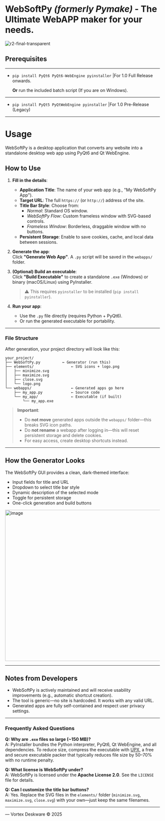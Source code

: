# WebSoftPy _(formerly Pymake)_ - The Ultimate WebAPP maker for your needs.

![r2-final-transparent](https://github.com/user-attachments/assets/745fefe2-aa95-4d47-b0c1-d9d9ca625186)

## Prerequisites

---

- ```pip install PyQt6 PyQt6-WebEngine pyinstaller``` |For 1.0 Full Release onwards.

  **Or** run the included batch script (If you are on Windows).

---

- ```pip install PyQt5 PyQtWebEngine pyinstaller```  |For 1.0 Pre-Release (Legacy)


---
# Usage

WebSoftPy is a desktop application that converts any website into a standalone desktop web app using PyQt6 and Qt WebEngine.

## How to Use

1. **Fill in the details**:  
   - **Application Title**: The name of your web app (e.g., "My WebSoftPy App").  
   - **Target URL**: The full `https://` (or `http://`) address of the site.  
   - **Title Bar Style**: Choose from:
     - *Normal*: Standard OS window.
     - *WebSoftPy Flow*: Custom frameless window with SVG-based controls.
     - *Frameless Window*: Borderless, draggable window with no buttons.
   - **Persistent Storage**: Enable to save cookies, cache, and local data between sessions.

2. **Generate the app**:  
   Click **"Generate Web App"**. A `.py` script will be saved in the `webapps/` folder.

3. **(Optional) Build an executable**:  
   Click **"Build Executable"** to create a standalone `.exe` (Windows) or binary (macOS/Linux) using PyInstaller.  
   > ⚠️ This requires `pyinstaller` to be installed (`pip install pyinstaller`).

4. **Run your app**:  
   - Use the `.py` file directly (requires Python + PyQt6).  
   - Or run the generated executable for portability.

---

### File Structure

After generation, your project directory will look like this:

```
your_project/
├── WebSoftPy.py          ← Generator (run this)
├── elements/                 ← SVG icons + logo.png
│   ├── minimize.svg
│   ├── maximize.svg
│   ├── close.svg
│   └── logo.png
└── webapps/                  ← Generated apps go here
    ├── my_app.py             ← Source code
    └── my_app/               ← Executable (if built)
        └── my_app.exe
```

> **Important**:  
> - Do **not move** generated apps outside the `webapps/` folder—this breaks SVG icon paths.  
> - Do **not rename** a webapp after logging in—this will reset persistent storage and delete cookies.  
> - For easy access, create desktop shortcuts instead.

---

## How the Generator Looks

The WebSoftPy GUI provides a clean, dark-themed interface:

- Input fields for title and URL  
- Dropdown to select title bar style  
- Dynamic description of the selected mode  
- Toggle for persistent storage  
- One-click generation and build buttons  

<img width="582" height="492" alt="image" src="https://github.com/user-attachments/assets/c420e0d0-f01c-4cd6-b59c-3e6691115c18" />


---

## Notes from Developers

- WebSoftPy is actively maintained and will receive usability improvements (e.g., automatic shortcut creation).  
- The tool is generic—no site is hardcoded. It works with any valid URL.  
- Generated apps are fully self-contained and respect user privacy settings.

---

### Frequently Asked Questions

**Q: Why are `.exe` files so large (~150 MB)?**  
A: PyInstaller bundles the Python interpreter, PyQt6, Qt WebEngine, and all dependencies. To reduce size, compress the executable with [UPX](https://upx.github.io/), a free and secure executable packer that typically reduces file size by 50–70% with no runtime penalty.

**Q: What license is WebSoftPy under?**  
A: WebSoftPy is licensed under the **Apache License 2.0**. See the `LICENSE` file for details.

**Q: Can I customize the title bar buttons?**  
A: Yes. Replace the SVG files in the `elements/` folder (`minimize.svg`, `maximize.svg`, `close.svg`) with your own—just keep the same filenames.

---

— Vortex Deskware © 2025
